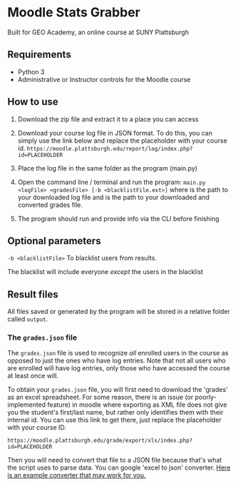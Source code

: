 # Moodle Stats Grabber

Built for GEO Academy, an online course at SUNY Plattsburgh


## Requirements
* Python 3
* Administrative or Instructor controls for the Moodle course

## How to use

1. Download the zip file and extract it to a place you can access

2. Download your course log file in JSON format. To do this, you can simply use the link below and replace the placeholder with your course id.
`https://moodle.plattsburgh.edu/report/log/index.php?id=PLACEHOLDER`

3. Place the log file in the same folder as the program (main.py)

4. Open the command line / terminal and run the program: `main.py <logFile> <gradesFile> [-b <blacklistFile.ext>]` where <logFile> is the path to your downloaded log file and <gradesFile> is the path to your downloaded and converted grades file. 

5. The program should run and provide info via the CLI before finishing


## Optional parameters

`-b <blacklistFile>` To blacklist users from results.

The blacklist will include everyone *except* the users in the blacklist


## Result files

All files saved or generated by the program will be stored in a relative folder called `output`.


### The `grades.json` file

The `grades.json` file is used to recognize *all* enrolled users in the course as opposed to just the ones who have log entries. Note that not all users who are enrolled will have log entries, only those who have accessed the course at least once will.

To obtain your `grades.json` file, you will first need to download the 'grades' as an excel spreadsheet. For some reason, there is an issue (or poorly-implemented feature) in moodle where exporting as XML file does not give you the student's first/last name, but rather only identifies them with their internal id. You can use this link to get there, just replace the placeholder with your course ID.

`https://moodle.plattsburgh.edu/grade/export/xls/index.php?id=PLACEHOLDER`

Then you will need to convert that file to a JSON file because that's what the script uses to parse data. You can google 'excel to json' converter. [Here is an example converter that may work for you.](http://beautifytools.com/excel-to-json-converter.php)
